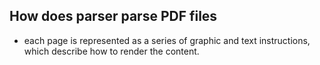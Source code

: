 ## How does parser parse PDF files
- each page is represented as a series of graphic and text instructions, which describe how to render the content.